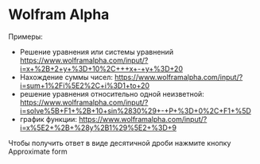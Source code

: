 # Wolfram Alpha
Примеры:
- Решение уравнения или системы уравнений https://www.wolframalpha.com/input/?i=x+%2B+2+y+%3D+10%2C+++x+-+y+%3D+20
- Нахождение суммы чисел: https://www.wolframalpha.com/input/?i=sum+1%2Fi%5E2%2C+i%3D1+to+20
- решение уравнения относительно одной неизветной: https://www.wolframalpha.com/input/?i=solve%5B+F1+%2B+10+sin%2830%29+-+P+%3D+0%2C+F1+%5D
- график функции: https://www.wolframalpha.com/input/?i=x%5E2+%2B+%28y%2B1%29%5E2+%3D+9

Чтобы получить ответ в виде десятичной дроби нажмите кнопку Approximate form
